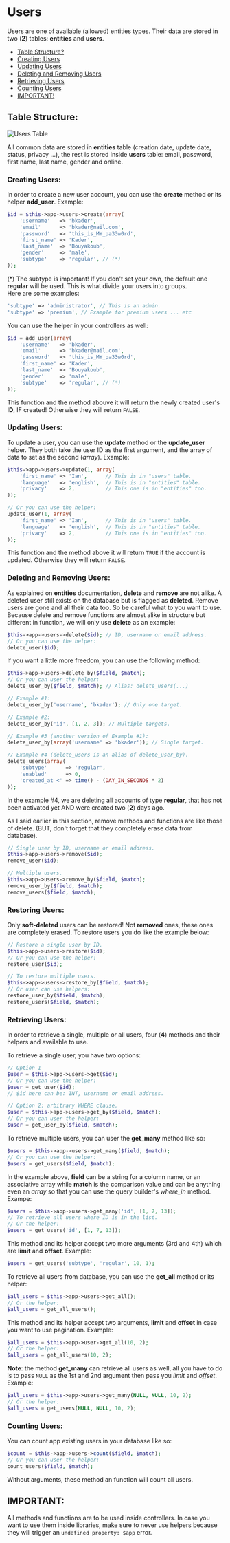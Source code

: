 # Users
Users are one of available (allowed) entities types. Their data are stored in two (**2**) tables: **entities** and **users**.  

* [Table Structure?](#markdown-header-table-structure)  
* [Creating Users](#markdown-header-creating-users)
* [Updating Users](#markdown-header-updating-users)
* [Deleting and Removing Users](#markdown-header-deleting-and-removing-users)
* [Retrieving Users](#markdown-header-retrieving-users)
* [Counting Users](#markdown-header-counting-users)
* [IMPORTANT!](#markdown-header-important) 

## Table Structure:
![Users Table](table_users.png)  

All common data are stored in **entities** table (creation date, update date, status, privacy ...), the rest is stored inside **users** table: email, password, first name, last name, gender and online.

### Creating Users:
In order to create a new user account, you can use the **create** method or its helper **add_user**. Example:
```php
$id = $this->app->users->create(array(
	'username'   => 'bkader',
	'email'      => 'bkader@mail.com',
	'password'   => 'this_is_MY_pa33w0rd',
	'first_name' => 'Kader',
	'last_name'  => 'Bouyakoub',
	'gender'     => 'male',
	'subtype'    => 'regular', // (*)
));
```
(*) The subtype is important! If you don't set your own, the default one **regular** will be used. This is what divide your users into groups.  
Here are some examples:
```php
'subtype' => 'administrator', // This is an admin.
'subtype' => 'premium', // Example for premium users ... etc
```
You can use the helper in your controllers as well:
```php
$id = add_user(array(
	'username'   => 'bkader',
	'email'      => 'bkader@mail.com',
	'password'   => 'this_is_MY_pa33w0rd',
	'first_name' => 'Kader',
	'last_name'  => 'Bouyakoub',
	'gender'     => 'male',
	'subtype'    => 'regular', // (*)
));
```
This function and the method abouve it will return the newly created user's **ID**, IF created! Otherwise they will return `FALSE`.


### Updating Users:
To update a user, you can use the **update** method or the **update_user** helper. They both take the user ID as the first argument, and the array of data to set as the second (*array*). Example:  
```php
$this->app->users->update(1, array(
	'first_name' => 'Ian',		// This is in "users" table.
	'language'   => 'english',	// This is in "entities" table.
	'privacy'    => 2,			// This one is in "entities" too.
));

// Or you can use the helper:
update_user(1, array(
	'first_name' => 'Ian',		// This is in "users" table.
	'language'   => 'english',	// This is in "entities" table.
	'privacy'    => 2,			// This one is in "entities" too.
));
```
This function and the method above it will return `TRUE` if the account is updated. Otherwise they will return `FALSE`.

### Deleting and Removing Users:
As explained on **entities** documentation, **delete** and **remove** are not alike. A deleted user still exists on the database but is flagged as **deleted**. Remove users are gone and all their data too. So be careful what to you want to use. Because delete and remove functions are almost alike in structure but different in function, we will only use **delete** as an example:  
```php
$this->app->users->delete($id); // ID, username or email address.
// Or you can use the helper:
delete_user($id);
```
If you want a little more freedom, you can use the following method:  
```php
$this->app->users->delete_by($field, $match);
// Or you can user the helper:
delete_user_by($field, $match); // Alias: delete_users(...)

// Example #1:
delete_user_by('username', 'bkader'); // Only one target.

// Example #2:
delete_user_by('id', [1, 2, 3]); // Multiple targets.

// Example #3 (another version of Example #1):
delete_user_by(array('username' => 'bkader')); // Single target.

// Example #4 (delete_users is an alias of delete_user_by).
delete_users(array(
	'subtype'      => 'regular',
	'enabled'      => 0,
	'created_at <' => time() - (DAY_IN_SECONDS * 2)
));
```
In the example #4, we are deleting all accounts of type **regular**, that has not been activated yet AND were created two (**2**) days ago.  

As I said earlier in this section, remove methods and functions are like those of delete. (BUT, don't forget that they completely erase data from database).  
```php
// Single user by ID, username or email address.
$this->app->users->remove($id);
remove_user($id);

// Multiple users.
$this->app->users->remove_by($field, $match);
remove_user_by($field, $match);
remove_users($field, $match);
```

### Restoring Users:
Only **soft-deleted** users can be restored! Not **removed** ones, these ones are completely erased. To restore users you do like the example below:  
```php
// Restore a single user by ID.
$this->app->users->restore($id);
// Or you can use the helper:
restore_user($id);

// To restore multiple users.
$this->app->users->restore_by($field, $match);
// Or user can use helpers:
restore_user_by($field, $match);
restore_users($field, $match);
```

### Retrieving Users:
In order to retrieve a single, multiple or all users, four (**4**) methods and their helpers and available to use.  

To retrieve a single user, you have two options:  

```php
// Option 1
$user = $this->app->users->get($id);
// Or you can use the helper:
$user = get_user($id);
// $id here can be: INT, username or email address.
```
```php
// Option 2: arbitrary WHERE clause.
$user = $this->app->users->get_by($field, $match);
// Or you can user the helper:
$user = get_user_by($field, $match);
```
To retrieve multiple users, you can user the **get_many** method like so:
```php
$users = $this->app->users->get_many($field, $match);
// Or you can use the helper:
$users = get_users($field, $match);
```
In the example above, **field** can be a string for a column name, or an associative array while **match** is the comparison value and can be anything even an *array* so that you can use the query builder's *where_in* method. Exampe:
```php
$users = $this->app->users->get_many('id', [1, 7, 13]);
// To retrieve all users where ID is in the list.
// Or the helper:
$users = get_users('id', [1, 7, 13]);
```
This method and its helper accept two more arguments (3rd and 4th) which are **limit** and **offset**. Example:
```php
$users = get_users('subtype', 'regular', 10, 1);
```
To retrieve all users from database, you can use the **get_all** method or its helper:   
```php
$all_users = $this->app->users->get_all();
// Or the helper:
$all_users = get_all_users();
```
This method and its helper accept two arguments, **limit** and **offset** in case you want to use pagination. Example:  
```php
$all_users = $this->app->user->get_all(10, 2);
// Or the helper:
$all_users = get_all_users(10, 2);
```
**Note**: the method **get_many** can retrieve all users as well, all you have to do is to pass `NULL` as the 1st and 2nd argument then pass you *limit* and *offset*. Example: 
```php
$all_users = $this->app->users->get_many(NULL, NULL, 10, 2);
// Or the helper:
$all_users = get_users(NULL, NULL, 10, 2);
```

### Counting Users:
You can count app existing users in your database like so:  
```php
$count = $this->app->users->count($field, $match);
// Or you can user the helper:
count_users($field, $match);
```
Without arguments, these method an function will count all users.

## IMPORTANT:
All methods and functions are to be used inside controllers. In case you want to use them inside libraries, make sure to never use helpers because they will trigger an `undefined property: $app`  error.
